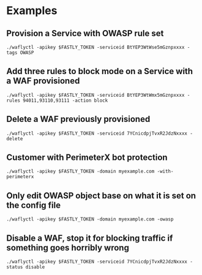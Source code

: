 # Examples
## Provision a Service with OWASP rule set
`./waflyctl -apikey $FASTLY_TOKEN -serviceid BtYEP3WtWse5mGznpxxxx -tags OWASP`

## Add three rules to block mode on a Service with a WAF provisioned
`./waflyctl -apikey $FASTLY_TOKEN -serviceid BtYEP3WtWmx5mGznpxxxx -rules 94011,93110,93111 -action block`

## Delete a WAF previously provisioned
`./waflyctl -apikey $FASTLY_TOKEN -serviceid 7YCnicdpjTvxR2JdzNxxxx -delete`

## Customer with PerimeterX bot protection
`./waflyctl -apikey $FASTLY_TOKEN -domain myexample.com -with-perimeterx`

## Only edit OWASP object base on what it is set on the config file
`./waflyctl -apikey $FASTLY_TOKEN -domain myexample.com -owasp`

## Disable a WAF, stop it for blocking traffic if something goes horribly wrong
`./waflyctl -apikey $FASTLY_TOKEN -serviceid 7YCnicdpjTvxR2JdzNxxxx -status disable`
